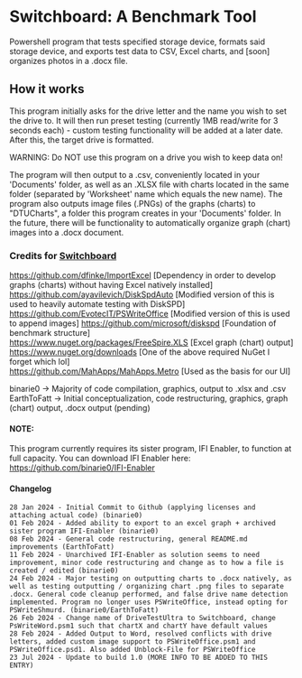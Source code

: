 # Switchboard: A Benchmark Tool
 Powershell program that tests specified storage device, formats said storage device, and exports test data to CSV, Excel charts, and [soon] organizes photos in a .docx file.
 
## How it works
 This program initially asks for the drive letter and the name you wish to set the drive to. It will then run preset testing (currently 1MB read/write for 3 seconds each) - custom testing functionality will be added at a later date. After this, the target drive is formatted. 

 WARNING: Do NOT use this program on a drive you wish to keep data on!

 The program will then output to a .csv, conveniently located in your 'Documents' folder, as well as an .XLSX file with charts located in the same folder (separated by 'Worksheet' name which equals the new name). The program also outputs image files (.PNGs) of the graphs (charts) to "DTUCharts", a folder this program creates in your 'Documents' folder. In the future, there will be functionality to automatically organize graph (chart) images into a .docx document.
 
### Credits for [Switchboard](https://github.com/binarie0/Switchboard)        
 https://github.com/dfinke/ImportExcel [Dependency in order to develop graphs (charts) without having Excel natively installed]    
 https://github.com/ayavilevich/DiskSpdAuto [Modified version of this is used to heavily automate testing with DiskSPD] 
 https://github.com/EvotecIT/PSWriteOffice [Modified version of this is used to append images]
 https://github.com/microsoft/diskspd [Foundation of benchmark structure]        
 https://www.nuget.org/packages/FreeSpire.XLS [Excel graph (chart) output]        
 https://www.nuget.org/downloads [One of the above required NuGet I forget which lol]        
 https://github.com/MahApps/MahApps.Metro [Used as the basis for our UI]

 binarie0 -> Majority of code compilation, graphics, output to .xlsx and .csv      
 EarthToFatt -> Initial conceptualization, code restructuring, graphics, graph (chart) output, .docx output (pending)      


#### NOTE:
This program currently requires its sister program, IFI Enabler, to function at full capacity. You can download IFI Enabler here: https://github.com/binarie0/IFI-Enabler

 
#### Changelog
    28 Jan 2024 - Initial Commit to Github (applying licenses and attaching actual code) (binarie0)
    01 Feb 2024 - Added ability to export to an excel graph + archived sister program IFI-Enabler (binarie0)
    08 Feb 2024 - General code restructuring, general README.md improvements (EarthToFatt)
    11 Feb 2024 - Unarchived IFI-Enabler as solution seems to need improvement, minor code restructuring and change as to how a file is created / edited (binarie0)
    24 Feb 2024 - Major testing on outputting charts to .docx natively, as well as testing outputting / organizing chart .png files to separate .docx. General code cleanup performed, and false drive name detection implemented. Program no longer uses PSWriteOffice, instead opting for PSWriteShmurd. (binarie0/EarthToFatt)
    26 Feb 2024 - Change name of DriveTestUltra to Switchboard, change PsWriteWord.psm1 such that chartX and chartY have default values   
    28 Feb 2024 - Added Output to Word, resolved conflicts with drive letters, added custom image support to PSWriteOffice.psm1 and PSWriteOffice.psd1. Also added Unblock-File for PSWriteOffice
    23 Jul 2024 - Update to build 1.0 (MORE INFO TO BE ADDED TO THIS ENTRY)

